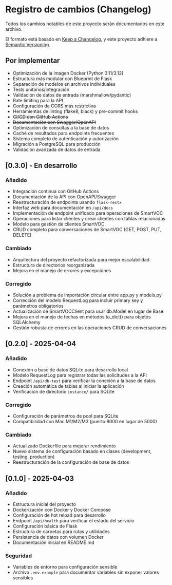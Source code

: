 # Registro de cambios (Changelog)

Todos los cambios notables de este proyecto serán documentados en este archivo.

El formato está basado en [Keep a Changelog](https://keepachangelog.com/es-ES/1.0.0/),
y este proyecto adhiere a [Semantic Versioning](https://semver.org/spec/v2.0.0.html).

## Por implementar

- Optimización de la imagen Docker (Python 3.11/3.12)
- Estructura más modular con Blueprint de Flask
- Separación de modelos en archivos individuales
- Tests unitarios/integración
- Validación de datos de entrada (marshmallow/pydantic)
- Rate limiting para la API
- Configuración de CORS más restrictiva
- Herramientas de linting (flake8, black) y pre-commit hooks
- ~~CI/CD con GitHub Actions~~
- ~~Documentación con Swagger/OpenAPI~~
- Optimización de consultas a la base de datos
- Caché de resultados para endpoints frecuentes
- Sistema completo de autenticación y autorización
- Migración a PostgreSQL para producción
- Validación avanzada de datos de entrada

## [0.3.0] - En desarrollo

### Añadido

- Integración continua con GitHub Actions
- Documentación de la API con OpenAPI/Swagger
- Reestructuración de endpoints usando `flask-restx`
- Interfaz web para documentación en `/api/docs`
- Implementación de endpoint unificado para operaciones de SmartVOC
- Operaciones para listar clientes y crear clientes con tablas relacionadas
- Modelo para gestión de clientes SmartVOC
- CRUD completo para conversaciones de SmartVOC (GET, POST, PUT, DELETE)

### Cambiado

- Arquitectura del proyecto refactorizada para mejor escalabilidad
- Estructura de directorios reorganizada
- Mejora en el manejo de errores y excepciones

### Corregido

- Solución a problema de importación circular entre app.py y models.py
- Corrección del modelo RequestLog para incluir primary key y parámetros obligatorios
- Actualización de SmartVOCClient para usar db.Model en lugar de Base
- Mejora en el manejo de fechas en métodos to_dict() para objetos SQLAlchemy
- Gestión robusta de errores en las operaciones CRUD de conversaciones

## [0.2.0] - 2025-04-04

### Añadido
- Conexión a base de datos SQLite para desarrollo local
- Modelo RequestLog para registrar todas las solicitudes a la API
- Endpoint `/api/db-test` para verificar la conexión a la base de datos
- Creación automática de tablas al iniciar la aplicación
- Verificación de directorio `instance/` para SQLite

### Corregido
- Configuración de parámetros de pool para SQLite
- Compatibilidad con Mac M1/M2/M3 (puerto 8000 en lugar de 5000)

### Cambiado
- Actualizado Dockerfile para mejorar rendimiento
- Nuevo sistema de configuración basado en clases (development, testing, production)
- Reestructuración de la configuración de base de datos

## [0.1.0] - 2025-04-03

### Añadido
- Estructura inicial del proyecto
- Dockerización con Docker y Docker Compose
- Configuración de hot reload para desarrollo
- Endpoint `/api/health` para verificar el estado del servicio
- Configuración básica de Flask
- Estructura de carpetas para rutas y utilidades
- Persistencia de datos con volumen Docker
- Documentación inicial en README.md

### Seguridad
- Variables de entorno para configuración sensible
- Archivo `.env.example` para documentar variables sin exponer valores sensibles 